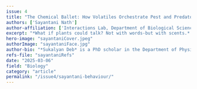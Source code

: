 ```yaml
---
issue: 4
title: "The Chemical Ballet: How Volatiles Orchestrate Pest and Predator Behaviour"
authors: ['Sayantani Nath']
author-affiliation: ['Interactions Lab, Department of Biological Sciences, IISER Kolkata']
excerpt: "*What if plants could talk? Not with words-but with scents.* In a hidden world of airborne messages and underground signals, plants release special chemicals called VOCs to call for help, warn their neighbors, confuse attackers, and even sabotage rivals. Dive into this fascinating world with Sayantani Nath where leaves cry for help, roots make alliances, and researchers uncover natures invisible language-one scent at a time."
hero-image: "sayantaniCover.jpeg"
authorImage: "sayantaniFace.jpg"
author-bio: "*Sukalyan Deb* is a PhD scholar in the Department of Physical Sciences in IISER Kolkata, currently working in theoretical physics, focusing on strongly correlated systems."
refs-file: "sayantaniRefs"
date: "2025-03-06"
field: "Biology"
category: "article"
permalink: "/issue4/sayantani-behaviour/"
---
```

